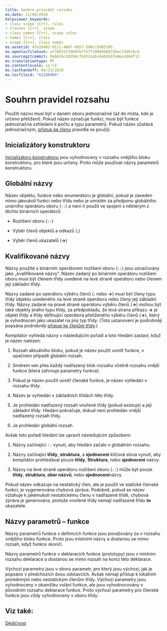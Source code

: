 ```yaml
---
title: Souhrn pravidel rozsahu
ms.date: 11/04/2016
helpviewer_keywords:
- class scope [C++], rules
- classes [C++], scope
- class names [C++], scope rules
- names [C++], class
- scope [C++], class names
ms.assetid: 47e26482-0111-466f-b857-598c15d05105
ms.openlocfilehash: af708fd72904fb775ff1088948972bec159816c6
ms.sourcegitcommit: 0ab61bc3d2b6cfbd52a16c6ab2b97a8ea1864f12
ms.translationtype: MT
ms.contentlocale: cs-CZ
ms.lasthandoff: 04/23/2019
ms.locfileid: "62266904"
---
```

# <a name="summary-of-scope-rules"></a>Souhrn pravidel rozsahu

Použití názvu musí být v daném oboru jednoznačné (až do místa, kde je určeno přetížení). Pokud název označuje funkci, musí být funkce jednoznačná vzhledem k počtu a typu parametrů. Pokud název zůstává jednoznačným, [přístup ke členu](../cpp/member-access-control-cpp.md) pravidla se použijí.

## <a name="constructor-initializers"></a>Inicializátory konstruktoru

[Inicializátory konstruktoru](constructors-cpp.md#member_init_list) jsou vyhodnoceny v rozsahu vnějšího bloku konstruktoru, pro které jsou určeny. Proto může používat názvy parametrů konstruktoru.

## <a name="global-names"></a>Globální názvy

Název objektu, funkce nebo enumerátoru je globální, pokud je zaveden mimo jakoukoli funkci nebo třídu nebo je umístěn za předponu globálního unárního operátoru oboru (`::`) a není-li použit ve spojení s některým z těchto binárních operátorů:

- Rozlišení oboru (`::`)

- Výběr členů objektů a odkazů (**.**)

- Výběr členů ukazatelů (**->**)

## <a name="qualified-names"></a>Kvalifikované názvy

Názvy použité s binárním operátorem rozlišení oboru (`::`) jsou označovány jako „kvalifikované názvy“. Název zadaný po binárním operátoru rozlišení oboru musí být členem třídy uvedené na levé straně operátoru nebo členem její základní třídy.

Názvy zadané po operátoru výběru členů (**.** nebo **->**) musí být členy typu třídy objektu uvedeného na levé straně operátoru nebo členy její základní třídy. Názvy zadané na pravé straně operátoru výběru členů (**->**) mohou být také objekty jiného typu třídy, za předpokladu, že levá strana příkazu **->** je objekt třídy a třídy definující operátora přetíženého výběru členů (**->**), který je vyhodnocen jako ukazatel na jiný typ třídy. (Toto ustanovení je podrobněji popsána podrobněji [přístup ke členům třídy](../cpp/member-access.md).)

Kompilátor vyhledá názvy v následujícím pořadí a toto hledání zastaví, když je název nalezen:

1. Rozsah aktuálního bloku, pokud je název použit uvnitř funkce, v opačném případě globální rozsah.

1. Směrem ven přes každý nadřazený blok rozsahu včetně rozsahu vnější funkce (která zahrnuje parametry funkce).

1. Pokud je název použit uvnitř členské funkce, je název vyhledán v rozsahu třídy.

1. Název je vyhledán v základních třídách této třídy.

1. Je prohledán nadřazený rozsah vnořené třídy (pokud existuje) a její základní třídy. Hledání pokračuje, dokud není prohledán vnější nadřazený rozsah třídy.

1. Je prohledán globální rozsah.

Avšak toto pořadí hledání lze upravit následujícím způsobem:

1. Názvy začínající `::` vynutí, aby hledání začalo v globálním rozsahu.

1. Názvy začínající **třídy**, **struktura**, a **sjednocení** klíčová slova vynutí, aby kompilátor prohledával pouze **třídy**,  **Struktura**, nebo **sjednocení** názvy.

1. Názvy na levé straně operátoru rozlišení oboru (`::`) může být pouze **třídy**, **struktura**, **obor názvů**, nebo **sjednocení**názvy.

Pokud název odkazuje na nestatický člen, ale je použit ve statické členské funkci, je vygenerována chybová zpráva. Podobně, pokud se název vztahuje k jakémukoli nestatickému členu v nadřazené třídě, chybová zpráva je generována, protože vnořené třídy nemají nadřazené třídu **to** ukazatele.

## <a name="function-parameter-names"></a>Názvy parametrů – funkce

Názvy parametrů funkce v definicích funkce jsou považovány za v rozsahu vnějšího bloku funkce. Proto jsou místními názvy a dostanou se mimo rozsah, když funkce skončí.

Názvy parametrů funkce v deklaracích funkce (prototypy) jsou v místním rozsahu deklarace a dostanou se mimo rozsah na konci této deklarace.

Výchozí parametry jsou v oboru parametr, pro který jsou výchozí, jak je popsáno v předchozích dvou odstavcích. Avšak nemají přístup k lokálním proměnným nebo nestatickým členům třídy. Výchozí parametry jsou vyhodnoceny v okamžiku volání funkce, ale jsou vyhodnocovány v původním rozsahu deklarace funkce. Proto výchozí parametry pro členské funkce jsou vždy vyhodnoceny v oboru třídy.

## <a name="see-also"></a>Viz také:

[Dědičnost](../cpp/inheritance-cpp.md)